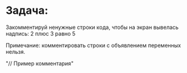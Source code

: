 # Задача:

Закомментируй ненужные строки кода, чтобы на экран вывелась надпись:
2 плюс 3 равно 5

Примечание: комментировать строки с объявлением переменных нельзя.

"// Пример комментария"
